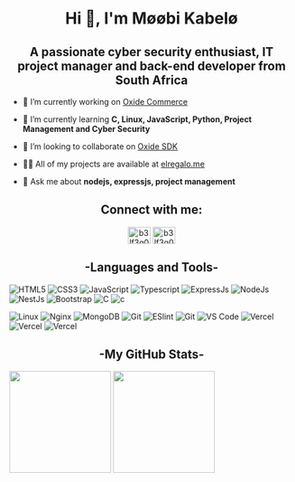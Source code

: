 <h1 align="center">Hi 👋, I'm Møøbi Kabelø</h1>
<h2 align="center">A passionate cyber security enthusiast, IT project manager and back-end developer from South Africa</h2>

- 🔭 I’m currently working on [Oxide Commerce](https://github.com/afridek-software/oxide-commerce)

- 🌱 I’m currently learning **C, Linux, JavaScript, Python, Project Management and Cyber Security**

- 👯 I’m looking to collaborate on [Oxide SDK](https://github.com/afridek-software/oxide-sdk)

- 👨‍💻 All of my projects are available at [elregalo.me](https://github.com/b3lf3g0r)

- 💬 Ask me about **nodejs, expressjs, project management**

<h2 align="center">Connect with me:</h2>
<p align="center">
<a href="https://instagram.com/b3lf3g0r" target="blank"><img align="center" src="https://raw.githubusercontent.com/rahuldkjain/github-profile-readme-generator/master/src/images/icons/Social/instagram.svg" alt="b3lf3g0r" height="30" width="40" /></a>
<a href="https://www.hackerrank.com/giftmoobi" target="blank"><img align="center" src="https://raw.githubusercontent.com/rahuldkjain/github-profile-readme-generator/master/src/images/icons/Social/hackerrank.svg" alt="b3lf3g0r" height="30" width="40" /></a>
</p>

<h2 align="center">-Languages and Tools-</h2>

![HTML5](https://img.shields.io/badge/-HTML5-%23E44D27?style=flat-square&logo=html5&logoColor=ffffff)
![CSS3](https://img.shields.io/badge/-CSS3-%231572B6?style=flat-square&logo=css3)
![JavaScript](https://img.shields.io/badge/-JavaScript-%23F7DF1C?style=flat-square&logo=javascript&logoColor=000000&labelColor=%23F7DF1C&color=%23FFCE5A)
![Typescript](https://img.shields.io/badge/-typescript-%2300C7B7?style=flat-square&logo=typescript&logoColor=ffffff)
![ExpressJs](https://img.shields.io/badge/-ExpressJs-215732?style=flat-square&logo=express&logoColor=white)
![NodeJs](https://img.shields.io/badge/-NodeJs-%232c3e50?style=flat-square&logo=nodedotjs)
![NestJs](https://img.shields.io/badge/-Nest.js-%23E44D27?style=flat-square&logo=nestjs)
![Bootstrap](https://img.shields.io/badge/-Bootstrap-%231d365d?style=flat-square&logo=bootstrap&logoColor=ffffff)
![C](https://img.shields.io/badge/-%231572B6?style=flat-square&logo=c)
![c](https://img.shields.io/badge/-%23E44D27?style=flat-square&logo=cplusplus&logoColor=ffffff)

![Linux](https://img.shields.io/badge/-Linux-%23ffffff?style=flat-square&logo=linux&logoColor=000)
![Nginx](https://img.shields.io/badge/-Nginx-%232C3A42?style=flat-square&logo=nginx&logoColor=215732)
![MongoDB](https://img.shields.io/badge/-MongoDB-%215732?style=flat-square&logo=mongodb&logoColor=fff)
![Git](https://img.shields.io/badge/-Git-%23ffffff?style=flat-square&logo=redis&logoColor=%ffffff)
![ESlint](https://img.shields.io/badge/-ESLint-%234B32C3?style=flat-square&logo=eslint)
![Git](https://img.shields.io/badge/-Git-%23F05032?style=flat-square&logo=git&logoColor=%23ffffff)
![VS Code](https://img.shields.io/badge/-VSCode-%23007ACC?style=flat-square&logo=visual-studio-code)
![Vercel](https://img.shields.io/badge/-Vercel-%23ffffff?style=flat-square&logo=vercel&logoColor=000000)
![Vercel](https://img.shields.io/badge/-GoogleCloud-%23E44D27?style=flat-square&logo=googlecloud&logoColor=215732?)
![Vercel](https://img.shields.io/badge/-circleCi-%23000000?style=flat-square&logo=circleci&logoColor=215732?)

<h2 align="center">-My GitHub Stats-</h2>
<p>
  <img height="180em" src="https://github-readme-stats.vercel.app/api?username=b3lf3g0r&show_icons=true&locale=en" />
  <img height="180em" src="https://github-readme-stats.vercel.app/api/top-langs?username=b3lf3g0r&show_icons=true&locale=en&layout=compact"/>
</p>
